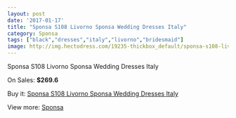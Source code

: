 ```yaml
---
layout: post
date: '2017-01-17'
title: "Sponsa S108 Livorno Sponsa Wedding Dresses Italy"
category: Sponsa
tags: ["black","dresses","italy","livorno","bridesmaid"]
image: http://img.hectodress.com/19235-thickbox_default/sponsa-s108-livorno-sponsa-wedding-dresses-italy.jpg
---
```

Sponsa S108 Livorno Sponsa Wedding Dresses Italy

On Sales: **$269.6**
<a href="https://www.hectodress.com/sponsa/9000-sponsa-s108-livorno-sponsa-wedding-dresses-italy.html"><amp-img layout="responsive" width="600" height="600" src="//img.hectodress.com/19235-thickbox_default/sponsa-s108-livorno-sponsa-wedding-dresses-italy.jpg" alt="Sponsa S108 Livorno Sponsa Wedding Dresses Italy 0" /></a>
<a href="https://www.hectodress.com/sponsa/9000-sponsa-s108-livorno-sponsa-wedding-dresses-italy.html"><amp-img layout="responsive" width="600" height="600" src="//img.hectodress.com/19237-thickbox_default/sponsa-s108-livorno-sponsa-wedding-dresses-italy.jpg" alt="Sponsa S108 Livorno Sponsa Wedding Dresses Italy 1" /></a>
<a href="https://www.hectodress.com/sponsa/9000-sponsa-s108-livorno-sponsa-wedding-dresses-italy.html"><amp-img layout="responsive" width="600" height="600" src="//img.hectodress.com/19236-thickbox_default/sponsa-s108-livorno-sponsa-wedding-dresses-italy.jpg" alt="Sponsa S108 Livorno Sponsa Wedding Dresses Italy 2" /></a>

Buy it: [Sponsa S108 Livorno Sponsa Wedding Dresses Italy](https://www.hectodress.com/sponsa/9000-sponsa-s108-livorno-sponsa-wedding-dresses-italy.html "Sponsa S108 Livorno Sponsa Wedding Dresses Italy")

View more: [Sponsa](https://www.hectodress.com/151-sponsa "Sponsa")